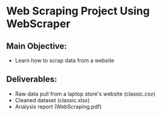 # Web Scraping Project Using WebScraper

## Main Objective:
- Learn how to scrap data from a website  

## Deliverables: 
- Raw data pull from a laptop store's website (classic.csv)
- Cleaned dataset (classic.xlsx)
- Analysis report (WebScraping.pdf)  
